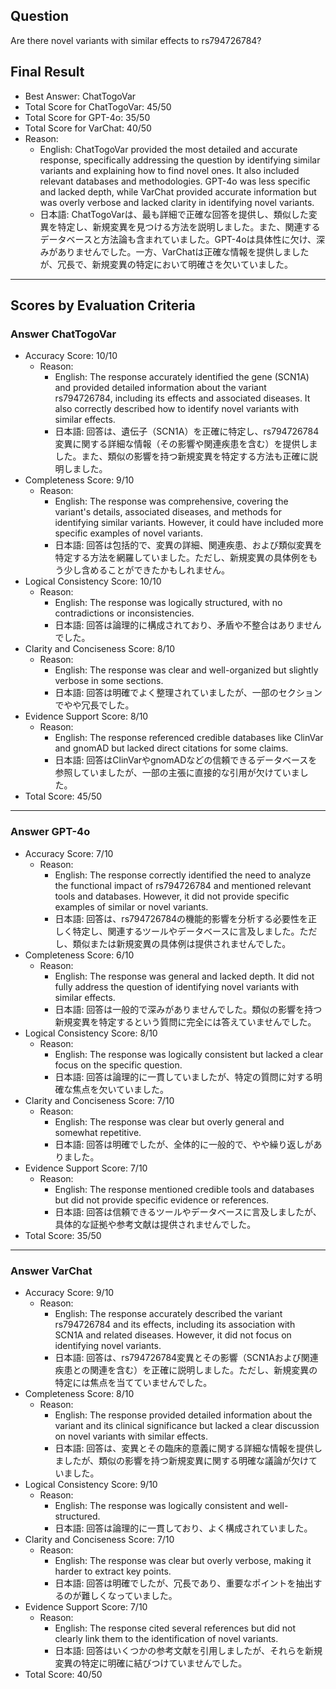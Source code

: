 ## Question

Are there novel variants with similar effects to rs794726784?

## Final Result

- Best Answer: ChatTogoVar
- Total Score for ChatTogoVar: 45/50
- Total Score for GPT-4o: 35/50
- Total Score for VarChat: 40/50
- Reason:
  - English: ChatTogoVar provided the most detailed and accurate response, specifically addressing the question by identifying similar variants and explaining how to find novel ones. It also included relevant databases and methodologies. GPT-4o was less specific and lacked depth, while VarChat provided accurate information but was overly verbose and lacked clarity in identifying novel variants.
  - 日本語: ChatTogoVarは、最も詳細で正確な回答を提供し、類似した変異を特定し、新規変異を見つける方法を説明しました。また、関連するデータベースと方法論も含まれていました。GPT-4oは具体性に欠け、深みがありませんでした。一方、VarChatは正確な情報を提供しましたが、冗長で、新規変異の特定において明確さを欠いていました。

---

## Scores by Evaluation Criteria

### Answer ChatTogoVar
- Accuracy Score: 10/10
  - Reason: 
    - English: The response accurately identified the gene (SCN1A) and provided detailed information about the variant rs794726784, including its effects and associated diseases. It also correctly described how to identify novel variants with similar effects.
    - 日本語: 回答は、遺伝子（SCN1A）を正確に特定し、rs794726784変異に関する詳細な情報（その影響や関連疾患を含む）を提供しました。また、類似の影響を持つ新規変異を特定する方法も正確に説明しました。
- Completeness Score: 9/10
  - Reason: 
    - English: The response was comprehensive, covering the variant's details, associated diseases, and methods for identifying similar variants. However, it could have included more specific examples of novel variants.
    - 日本語: 回答は包括的で、変異の詳細、関連疾患、および類似変異を特定する方法を網羅していました。ただし、新規変異の具体例をもう少し含めることができたかもしれません。
- Logical Consistency Score: 10/10
  - Reason: 
    - English: The response was logically structured, with no contradictions or inconsistencies.
    - 日本語: 回答は論理的に構成されており、矛盾や不整合はありませんでした。
- Clarity and Conciseness Score: 8/10
  - Reason: 
    - English: The response was clear and well-organized but slightly verbose in some sections.
    - 日本語: 回答は明確でよく整理されていましたが、一部のセクションでやや冗長でした。
- Evidence Support Score: 8/10
  - Reason: 
    - English: The response referenced credible databases like ClinVar and gnomAD but lacked direct citations for some claims.
    - 日本語: 回答はClinVarやgnomADなどの信頼できるデータベースを参照していましたが、一部の主張に直接的な引用が欠けていました。
- Total Score: 45/50

---

### Answer GPT-4o
- Accuracy Score: 7/10
  - Reason: 
    - English: The response correctly identified the need to analyze the functional impact of rs794726784 and mentioned relevant tools and databases. However, it did not provide specific examples of similar or novel variants.
    - 日本語: 回答は、rs794726784の機能的影響を分析する必要性を正しく特定し、関連するツールやデータベースに言及しました。ただし、類似または新規変異の具体例は提供されませんでした。
- Completeness Score: 6/10
  - Reason: 
    - English: The response was general and lacked depth. It did not fully address the question of identifying novel variants with similar effects.
    - 日本語: 回答は一般的で深みがありませんでした。類似の影響を持つ新規変異を特定するという質問に完全には答えていませんでした。
- Logical Consistency Score: 8/10
  - Reason: 
    - English: The response was logically consistent but lacked a clear focus on the specific question.
    - 日本語: 回答は論理的に一貫していましたが、特定の質問に対する明確な焦点を欠いていました。
- Clarity and Conciseness Score: 7/10
  - Reason: 
    - English: The response was clear but overly general and somewhat repetitive.
    - 日本語: 回答は明確でしたが、全体的に一般的で、やや繰り返しがありました。
- Evidence Support Score: 7/10
  - Reason: 
    - English: The response mentioned credible tools and databases but did not provide specific evidence or references.
    - 日本語: 回答は信頼できるツールやデータベースに言及しましたが、具体的な証拠や参考文献は提供されませんでした。
- Total Score: 35/50

---

### Answer VarChat
- Accuracy Score: 9/10
  - Reason: 
    - English: The response accurately described the variant rs794726784 and its effects, including its association with SCN1A and related diseases. However, it did not focus on identifying novel variants.
    - 日本語: 回答は、rs794726784変異とその影響（SCN1Aおよび関連疾患との関連を含む）を正確に説明しました。ただし、新規変異の特定には焦点を当てていませんでした。
- Completeness Score: 8/10
  - Reason: 
    - English: The response provided detailed information about the variant and its clinical significance but lacked a clear discussion on novel variants with similar effects.
    - 日本語: 回答は、変異とその臨床的意義に関する詳細な情報を提供しましたが、類似の影響を持つ新規変異に関する明確な議論が欠けていました。
- Logical Consistency Score: 9/10
  - Reason: 
    - English: The response was logically consistent and well-structured.
    - 日本語: 回答は論理的に一貫しており、よく構成されていました。
- Clarity and Conciseness Score: 7/10
  - Reason: 
    - English: The response was clear but overly verbose, making it harder to extract key points.
    - 日本語: 回答は明確でしたが、冗長であり、重要なポイントを抽出するのが難しくなっていました。
- Evidence Support Score: 7/10
  - Reason: 
    - English: The response cited several references but did not clearly link them to the identification of novel variants.
    - 日本語: 回答はいくつかの参考文献を引用しましたが、それらを新規変異の特定に明確に結びつけていませんでした。
- Total Score: 40/50